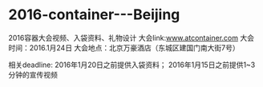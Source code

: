 # 2016-container---Beijing
2016容器大会视频、入袋资料、礼物设计
大会link:www.atcontainer.com
大会时间：2016.1月24日
大会地点：北京万豪酒店（东城区建国门南大街7号）

相关deadline:
2016年1月20日之前提供入袋资料；
2016年1月15日之前提供1~3分钟的宣传视频


